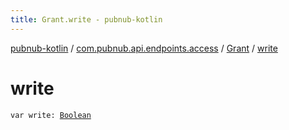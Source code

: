 ```yaml
---
title: Grant.write - pubnub-kotlin
---
```


[pubnub-kotlin](../../index.html) / [com.pubnub.api.endpoints.access](../index.html) / [Grant](index.html) / [write](./write.html)

# write

`var write: `[`Boolean`](https://kotlinlang.org/api/latest/jvm/stdlib/kotlin/-boolean/index.html)